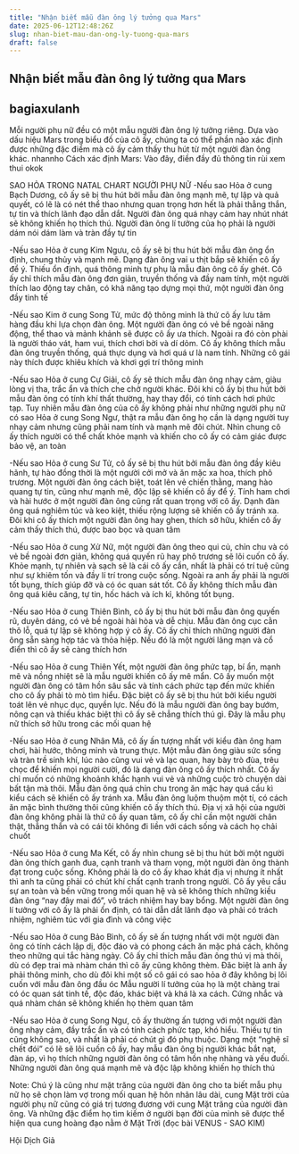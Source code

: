 ```yaml
---
title: "Nhận biết mẫu đàn ông lý tưởng qua Mars"
date: 2025-06-12T12:48:26Z
slug: nhan-biet-mau-dan-ong-ly-tuong-qua-mars
draft: false
---
```


## Nhận biết mẫu đàn ông lý tưởng qua Mars

## bagiaxulanh

Mỗi người phụ nữ đều có một mẫu người đàn ông lý tưởng riêng. Dựa vào dấu hiệu Mars trong biểu đồ của cô ấy, chúng ta có thể phần nào xác định được những đặc điểm mà cô ấy cảm thấy thu hút từ một người đàn ông khác. nhannho 
Cách xác định Mars: Vào đây, điền đầy đủ thông tin rùi xem thui okok
 
 
 
SAO HỎA TRONG NATAL CHART NGƯỜI PHỤ NỮ
-Nếu sao Hỏa ở cung Bạch Dương, cô ấy sẽ bị thu hút bởi mẫu đàn ông mạnh mẽ, tự lập và quả quyết, có lẽ là có nét thể thao nhưng quan trọng hơn hết là phải thẳng thắn, tự tin và thích lãnh đạo dẫn dắt. Người đàn ông quá nhạy cảm hay nhút nhát sẽ không khiến họ thích thú. Người đàn ông lí tưởng của họ phải là người dám nói dám làm và tràn đầy tự tin

-Nếu sao Hỏa ở cung Kim Ngưu, cô ấy sẽ bị thu hút bởi mẫu đàn ông ổn định, chung thủy và mạnh mẽ. Dạng đàn ông vai u thịt bắp sẽ khiến cô ấy để ý. Thiếu ổn định, quá thông minh tự phụ là mẫu đàn ông cô ấy ghét. Cô ấy chỉ thích mẫu đàn ông đơn giản, truyền thống và đầy nam tính, một người thích lao động tay chân, có khả năng tạo dựng mọi thứ, một người đàn ông đầy tinh tế

-Nếu sao Kim ở cung Song Tử, mức độ thông minh là thứ cô ấy lưu tâm hàng đầu khi lựa chọn đàn ông. Một người đàn ông có vẻ bề ngoài năng động, thể thao và mảnh khảnh sẽ được cô ấy ưa thích. Ngoài ra đó còn phài là người tháo vát, ham vui, thích chơi bời và dí dỏm. Cô ấy không thích mẫu đàn ông truyền thống, quá thực dụng và hơi quá ư là nam tính. Những cô gái này thích được khiêu khích và khơi gợi trí thông minh

-Nếu sao Hỏa ở cung Cự Giải, cô ấy sẽ thích mẫu đàn ông nhạy cảm, giàu lòng vị tha, trắc ẩn và thích che chở người khác. Đôi khi cô ấy bị thu hút bởi mẫu đàn ông có tính khí thất thường, hay thay đổi, có tính cách hơi phức tạp. Tuy nhiên mẫu đàn ông của cô ấy không phải như những người phụ nữ có sao Hỏa ở cung Song Ngư, thật ra mẫu đàn ông họ cần là dạng người tuy nhạy cảm nhưng cũng phải nam tính và mạnh mẽ đôi chút. Nhìn chung cô ấy thích người có thể chất khỏe mạnh và khiến cho cô ấy có cảm giác được bảo vệ, an toàn

-Nếu sao Hỏa ở cung Sư Tử, cô ấy sẽ bị thu hút bởi mẫu đàn ông đầy kiêu hãnh, tự hào đồng thời là một người cởi mở và ăn mặc xa hoa, thích phô trương. Một người đàn ông cách biệt, toát lên vẻ chiến thằng, mang hào quang tự tin, cũng như mạnh mẽ, độc lập sẽ khiến cô ấy để ý. Tính ham chơi và hài hước ở một người đàn ông cũng rất quan trọng với cô ấy. Dạnh đàn ông quá nghiêm túc và keo kiệt, thiếu rộng lượng sẽ khiến cô ấy tránh xa. Đôi khi cô ấy thích một người đàn ông hay ghen, thích sở hữu, khiến cô ấy cảm thấy thích thú, được bao bọc và quan tâm 

-Nếu sao Hỏa ở cung Xử Nữ, một người đàn ông theo qui củ, chỉn chu và có vẻ bề ngoài đơn giản, không quá quyến rũ hay phô trương sẽ lôi cuốn cô ấy. Khỏe mạnh, tự nhiên và sạch sẽ là cái cô ấy cần, nhất là phải có trí tuệ cũng như sự khiêm tốn và đầy lí trí trong cuộc sống. Ngoài ra anh ấy phải là người tốt bụng, thích giúp đỡ và có óc quan sát tốt. Cô ấy không thích mẫu đàn ông quá kiêu căng, tự tin, hốc hách và ích kỉ, không tốt bụng. 

-Nếu sao Hỏa ở cung Thiên Bình, cô ấy bị thu hút bởi mẫu đàn ông quyến rũ, duyên dáng, có vẻ bề ngoài hài hòa và dễ chịu. Mẫu đàn ông cục cằn thô lỗ, quá tự lập sẽ không hợp ý cô ấy. Cô ấy chỉ thích những người đàn ông sẵn sàng hợp tác và thỏa hiệp. Nếu đó là một người lãng mạn và cổ điển thì cô ấy sẽ càng thích hơn

-Nếu sao Hỏa ở cung Thiên Yết, một người đàn ông phức tạp, bí ẩn, mạnh mẽ và nồng nhiệt sẽ là mẫu người khiến cô ấy mê mẩn. Cô ấy muốn một người đàn ông có tâm hồn sâu sắc và tính cách phức tạp đến mức khiến cho cô ấy phải tò mò tìm hiểu. Đặc biệt cô ấy sẽ bị thu hút bởi kiểu người toát lên vẻ nhục dục, quyền lực. Nếu đó là mẫu người đàn ông bay bướm, nông cạn và thiếu khác biệt thì cô ấy sẽ chẳng thích thú gì. Đây là mẫu phụ nữ thích sở hữu trong các mối quan hệ 

-Nếu sao Hỏa ở cung Nhân Mã, cô ấy ấn tượng nhất với kiểu đàn ông ham chơi, hài hước, thông minh và trung thực. Một mẫu đàn ông giàu sức sống và tràn trề sinh khí, lúc nào cũng vui vẻ và lạc quan, hay bày trò đùa, trêu chọc để khiến mọi người cười, đó là dạng đàn ông cô ấy thích nhất. Cô ấy chỉ muốn có những khoảnh khắc hạnh vui vẻ và những cuộc trò chuyện dài bất tận mà thôi. Mẫu đàn ông quá chỉn chu trong ăn mặc hay quá cầu kì kiểu cách sẽ khiến cô ấy tránh xa. Mẫu đàn ông luộm thuộm một tí, có cách ăn mặc bình thường thôi cũng khiến cô ấy thích thú. Địa vị xã hội của người đàn ông không phải là thứ cô ấy quan tâm, cô ấy chỉ cần một người chân thật, thẳng thắn và có cái tôi không đi liền với cách sống và cách họ chải chuốt

-Nếu sao Hỏa ở cung Ma Kết, cô ấy nhìn chung sẽ bị thu hút bởi một người đàn ông thích ganh đua, cạnh tranh và tham vọng, một người đàn ông thành đạt trong cuộc sống. Không phải là do cô ấy khao khát địa vị nhưng ít nhất thì anh ta cũng phải có chút khí chất cạnh tranh trong người. Cô ấy yêu cầu sự an toàn và bền vững trong mối quan hệ và sẽ không thích những kiều đàn ông “nay đây mai đó”, vô trách nhiệm hay bay bổng. Một người đàn ông lí tưởng với cô ấy là phải ổn định, có tài dẫn dắt lãnh đạo và phải có trách nhiệm, nghiêm túc với gia đình và công việc

-Nếu sao Hỏa ở cung Bảo Bình, cô ấy sẽ ấn tượng nhất với một người đàn ông có tính cách lập dị, độc đáo và có phong cách ăn mặc phá cách, không theo những qui tắc hàng ngày. Cô ấy chỉ thích mẫu đàn ông thú vị mà thôi, dù có đẹp trai mà nhàm chán thì cô ấy cũng không thèm. Đăc biệt là anh ấy phải thông minh, cho dù đôi khi một số cô gái có sao hỏa ở đây không bị lôi cuốn với mẫu đàn ông đầu óc Mẫu người lí tưởng của họ là một chàng trai có óc quan sát tinh tế, độc đáo, khác biệt và khá là xa cách. Cứng nhắc và quá nhàm chán sẽ không khiến họ thèm quan tâm

-Nếu sao Hỏa ở cung Song Ngư, cô ấy thường ấn tượng với một người đàn ông nhạy cảm, đầy trắc ẩn và có tính cách phức tạp, khó hiểu. Thiếu tự tin cũng không sao, và nhất là phải có chút gì đó phụ thuộc. Dạng một “nghệ sĩ chết đói” có lẽ sẽ lôi cuốn cô ấy, hay mẫu đàn ông bị người khác bắt nạt, đàn áp, vì họ thích những người đàn ông có tâm hồn nhẹ nhàng và yếu đuối. Những người đàn ông quá mạnh mẽ và độc lập không khiến họ thích thú

Note: Chú ý là cũng như mặt trăng của người đàn ông cho ta biết mẫu phụ nữ họ sẽ chọn làm vợ trong mối quan hệ hôn nhân lâu dài, cung Mặt trời của người phụ nữ cũng có giá trị tương đương với cung Mặt trăng của người đàn ông. Và những đặc điểm họ tìm kiếm ở người bạn đời của mình sẽ được thể hiện qua cung hoàng đạo nằm ở Mặt Trời (đọc bài VENUS - SAO KIM)
 
 
Hội Dịch Giả